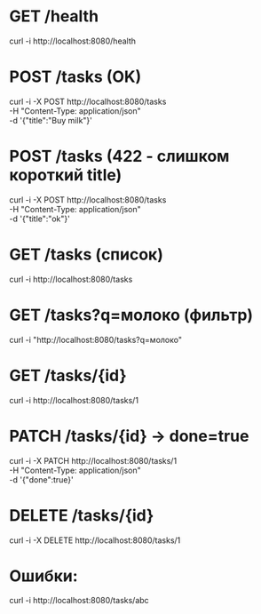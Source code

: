 # GET /health
curl -i http://localhost:8080/health

# POST /tasks (OK)
curl -i -X POST http://localhost:8080/tasks \
  -H "Content-Type: application/json" \
  -d '{"title":"Buy milk"}'

# POST /tasks (422 - слишком короткий title)
curl -i -X POST http://localhost:8080/tasks \
  -H "Content-Type: application/json" \
  -d '{"title":"ok"}'

# GET /tasks (список)
curl -i http://localhost:8080/tasks

# GET /tasks?q=молоко (фильтр)
curl -i "http://localhost:8080/tasks?q=молоко"

# GET /tasks/{id}
curl -i http://localhost:8080/tasks/1

# PATCH /tasks/{id} -> done=true
curl -i -X PATCH http://localhost:8080/tasks/1 \
  -H "Content-Type: application/json" \
  -d '{"done":true}'

# DELETE /tasks/{id}
curl -i -X DELETE http://localhost:8080/tasks/1

# Ошибки:
curl -i http://localhost:8080/tasks/abc

